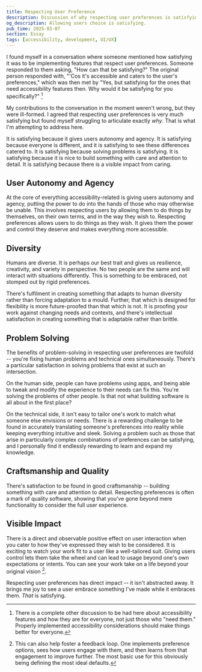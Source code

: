```yaml
---
title: Respecting User Preference
description: Discussion of why respecting user preferences is satisfying, covering how respecting user autonomy, embracing diversity, solving dual-nature problems, practicing quality craftsmanship, and seeing visible impact creates fulfilling work beyond mere functionality.
og_description: Allowing users choice is satisfying.
pub_time: 2025-03-07
section: Essay
tags: [accessibility, development, UI/UX]
---
```


I found myself in a conversation where someone mentioned how satisfying it was to be implementing features that respect user preferences. Someone responded to them asking, "How can that be satisfying?" The original person responded with, "'Cos it's accessible and caters to the user's preferences," which was then met by "Yes, but satisfying for the ones that need accessibility features then. Why would it be satisfying for you specifically?" [^1]

My contributions to the conversation in the moment weren't wrong, but they were ill-formed. I agreed that respecting user preferences is very much satisfying but found myself struggling to articulate exactly _why_. That is what I'm attempting to address here.

It is satisfying because it gives users autonomy and agency. It is satisfying because everyone is different, and it is satisfying to see these differences catered to. It is satisfying because solving problems is satisfying. It is satisfying because it is nice to build something with care and attention to detail. It is satisfying because there is a visible impact from caring.

## User Autonomy and Agency

At the core of everything accessibility-related is giving users autonomy and agency, putting the power to do into the hands of those who may otherwise be unable. This involves respecting users by allowing them to do things by themselves, on their own terms, and in the way they wish to. Respecting preferences allows users to do things as they wish. It gives them the power and control they deserve and makes everything more accessible.

## Diversity

Humans are diverse. It is perhaps our best trait and gives us resilience, creativity, and variety in perspective. No two people are the same and will interact with situations differently. This is something to be embraced, not stomped out by rigid preferences.

There's fulfilment in creating something that adapts to human diversity rather than forcing adaptation to a mould. Further, that which is designed for flexibility is more future-proofed than that which is not. It is proofing your work against changing needs and contexts, and there's intellectual satisfaction in creating something that is adaptable rather than brittle.

## Problem Solving

The benefits of problem-solving in respecting user preferences are twofold -- you're fixing human problems and technical ones simultaneously. There's a particular satisfaction in solving problems that exist at such an intersection.

On the human side, people can have problems using apps, and being able to tweak and modify the experience to their needs can fix this. You're solving the problems of other people. Is that not what building software is all about in the first place?

On the technical side, it isn't easy to tailor one's work to match what someone else envisions or needs. There is a rewarding challenge to be found in accurately translating someone's preferences into reality while keeping everything intuitive and sleek. Solving a problem such as those that arise in particularly complex combinations of preferences can be satisfying, and I personally find it endlessly rewarding to learn and expand my knowledge.

## Craftsmanship and Quality

There's satisfaction to be found in good craftsmanship -- building something with care and attention to detail. Respecting preferences is often a mark of quality software, showing that you've gone beyond mere functionality to consider the full user experience.

## Visible Impact

There is a direct and observable positive effect on user interaction when you cater to how they've expressed they wish to be considered. It is exciting to watch your work fit to a user like a well-tailored suit. Giving users control lets them take the wheel and can lead to usage beyond one's own expectations or intents. You can see your work take on a life beyond your original vision [^2].

Respecting user preferences has direct impact -- it isn't abstracted away. It brings me joy to see a user embrace something I've made while it embraces them. _That_ is satisfying.

[^1]: There is a complete other discussion to be had here about accessibility features and how they are for everyone, not just those who "need them." Properly implemented accessibility considerations should make things better for everyone.

[^2]: This can also help foster a feedback loop. One implements preference options, sees how users engage with them, and then learns from that engagement to improve further. The most basic use for this obviously being defining the most ideal defaults.
